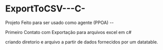 # ExportToCSV---C-

Projeto Feito para ser usado como agente (PPOA) --


Primeiro Contato com Exportação para arquivos excel em c#

criando diretorio e arquivo a partir de dados fornecidos por um datatable.
